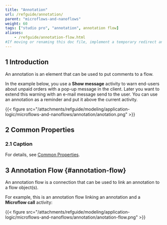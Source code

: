 ```yaml
---
title: "Annotation"
url: /refguide/annotation/
parent: "microflows-and-nanoflows"
weight: 60
tags: ["studio pro", "annotation", annotation flow]
aliases:
    - /refguide/annotation-flow.html
#If moving or renaming this doc file, implement a temporary redirect and let the respective team know they should update the URL in the product. See Mapping to Products for more details.
---
```


## 1 Introduction

An annotation is an element that can be used to put comments to a flow.

In the example below, you use a **Show message** activity to warn end-users about unpaid orders with a pop-up message in the client. Later you want to extend this warning with an e-mail message send to the user. You can use an annotation as a reminder and put it above the current activity.

{{< figure src="/attachments/refguide/modeling/application-logic/microflows-and-nanoflows/annotation/anotation.png" >}}

## 2 Common Properties

### 2.1 Caption

For details, see [Common Properties](/refguide/microflow-element-common-properties/).

## 3 Annotation Flow {#annotation-flow}

An annotation flow is a connection that can be used to link an annotation to a flow object(s).

For example, this is an annotation flow linking an annotation and a **Microflow call** activity:

{{< figure src="/attachments/refguide/modeling/application-logic/microflows-and-nanoflows/annotation/anotation-flow.png" >}}